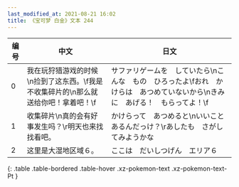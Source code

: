 ```yaml
---
last_modified_at: 2021-08-21 16:02
title: 《宝可梦 白金》文本 244
---
```

| 编号 | 中文 | 日文 |
| ---- | ---- | ---- |
| 0 | 我在玩狩猎游戏的时候\n捡到了这东西。\f我是不收集碎片的\n那么就送给你吧！拿着吧！\f | サファリゲームを　していたら\nこんな　もの　ひろったよ\fおれ　かけらは　あつめていないから\nきみに　あげる！　もらってよ！\f |
| 1 | 收集碎片\n真的会有好事发生吗？\r明天也来找找看吧。 | かけらって　あつめると\nいいこと　あるんだっけ？\rあしたも　さがしてみようかな |
| 2 | 这里是大湿地区域６。 | ここは　だいしつげん　エリア６ |
{: .table .table-bordered .table-hover .xz-pokemon-text .xz-pokemon-text-Pt }